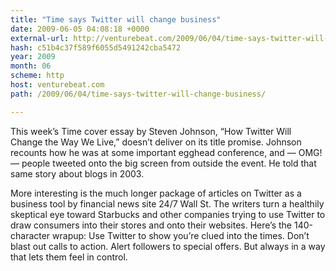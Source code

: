 ```yaml
---
title: "Time says Twitter will change business"
date: 2009-06-05 04:08:18 +0000
external-url: http://venturebeat.com/2009/06/04/time-says-twitter-will-change-business/
hash: c51b4c37f589f6055d5491242cba5472
year: 2009
month: 06
scheme: http
host: venturebeat.com
path: /2009/06/04/time-says-twitter-will-change-business/

---
```


This week’s Time cover essay by Steven Johnson, “How Twitter Will Change the Way We Live,” doesn’t deliver on its title promise. Johnson recounts how he was at some important egghead conference, and — OMG! — people tweeted onto the big screen from outside the event. He told that same story about blogs in 2003.

More interesting is the much longer package of articles on Twitter as a business tool by financial news site 24/7 Wall St. The writers turn a healthily skeptical eye toward Starbucks and other companies trying to use Twitter to draw consumers into their stores and onto their websites. Here’s the 140-character wrapup: Use Twitter to show you’re clued into the times. Don’t blast out calls to action. Alert followers to special offers. But always in a way that lets them feel in control.



   

